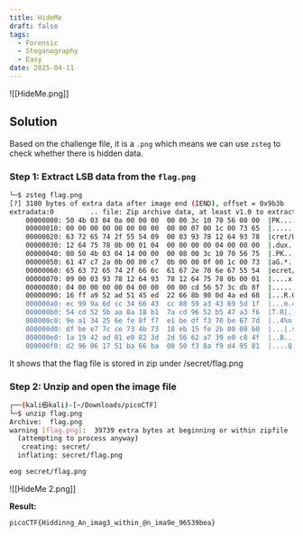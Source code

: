 ```yaml
---
title: HideMe
draft: false
tags:
  - Forensic
  - Steganography
  - Easy
date: 2025-04-11
---
```

![[HideMe.png]]
## Solution 
Based on the challenge file, it is a `.png` which means we can use `zsteg` to check whether there is hidden data.

### Step 1: Extract LSB data from the `flag.png`
```bash
└─$ zsteg flag.png
[?] 3180 bytes of extra data after image end (IEND), offset = 0x9b3b
extradata:0         .. file: Zip archive data, at least v1.0 to extract, compression method=store
    00000000: 50 4b 03 04 0a 00 00 00  00 00 3c 10 70 56 00 00  |PK........<.pV..|
    00000010: 00 00 00 00 00 00 00 00  00 00 07 00 1c 00 73 65  |..............se|
    00000020: 63 72 65 74 2f 55 54 09  00 03 93 78 12 64 93 78  |cret/UT....x.d.x|
    00000030: 12 64 75 78 0b 00 01 04  00 00 00 00 04 00 00 00  |.dux............|
    00000040: 00 50 4b 03 04 14 00 00  00 08 00 3c 10 70 56 75  |.PK........<.pVu|
    00000050: 61 47 c7 2a 0b 00 00 c7  0b 00 00 0f 00 1c 00 73  |aG.*...........s|
    00000060: 65 63 72 65 74 2f 66 6c  61 67 2e 70 6e 67 55 54  |ecret/flag.pngUT|
    00000070: 09 00 03 93 78 12 64 93  78 12 64 75 78 0b 00 01  |....x.d.x.dux...|
    00000080: 04 00 00 00 00 04 00 00  00 00 cd 56 57 3c db 8f  |...........VW<..|
    00000090: 16 ff a9 52 ad 51 45 ed  22 66 8b 98 0d 4a ed 68  |...R.QE."f...J.h|
    000000a0: ec 99 9a 6d cc 34 66 43  cc 88 59 a3 43 69 5d 1f  |...m.4fC..Y.Ci].|
    000000b0: 54 cd 52 5b aa 8a 18 b1  7a cd 96 52 b5 47 a3 f6  |T.R[....z..R.G..|
    000000c0: 9e a1 34 25 6e fe 8f f7  e1 be df f3 70 be 67 7d  |..4%n.......p.g}|
    000000d0: df be e7 7c ce 73 4b 73  18 eb 15 fe 2b 00 00 b0  |...|.sKs....+...|
    000000e0: 1a 19 42 ad 01 e0 82 3d  2d 56 62 a7 39 e0 c8 4f  |..B....=-Vb.9..O|
    000000f0: d2 96 06 17 51 ba 66 ba  00 50 f3 8a f9 d4 95 81  |....Q.f..P......|
```
It shows that the flag file is stored in zip under /secret/flag.png

### Step 2: Unzip and open the image file
```bash
┌──(kali㉿kali)-[~/Downloads/picoCTF]
└─$ unzip flag.png                       
Archive:  flag.png
warning [flag.png]:  39739 extra bytes at beginning or within zipfile
  (attempting to process anyway)
   creating: secret/
  inflating: secret/flag.png         
```

```bash
eog secret/flag.png
```

![[HideMe 2.png]]

**Result:**
```text
picoCTF{Hiddinng_An_imag3_within_@n_ima9e_96539bea}
```
